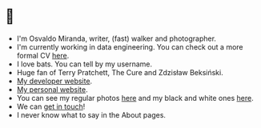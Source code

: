 # :bat:

* I'm Osvaldo Miranda, writer, (fast) walker and photographer.
* I'm currently working in data engineering. You can check out a more formal CV [here](https://omiranda.dev/cv).
* I love bats. You can tell by my username.
* Huge fan of Terry Pratchett, The Cure and Zdzisław Beksiński.
* [My developer website](https://omiranda.dev).
* [My personal website](https://quiroptero.blog).
* You can see my regular photos [here](https://paliacate.quiroptero.blog)
and my black and white ones [here](https://monocromo.quiroptero.blog).
* We can [get in touch](mailto:hola@omiranda.dev)!
* I never know what to say in the About pages.
